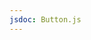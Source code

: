 ```yaml
---
jsdoc: Button.js
---
```


<script>
  import { Demo } from '$lib/components';
</script>

<Demo name='Button' />
